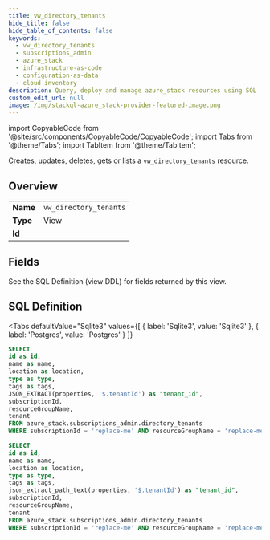 ```yaml
--- 
title: vw_directory_tenants
hide_title: false
hide_table_of_contents: false
keywords:
  - vw_directory_tenants
  - subscriptions_admin
  - azure_stack
  - infrastructure-as-code
  - configuration-as-data
  - cloud inventory
description: Query, deploy and manage azure_stack resources using SQL
custom_edit_url: null
image: /img/stackql-azure_stack-provider-featured-image.png
---
```


import CopyableCode from '@site/src/components/CopyableCode/CopyableCode';
import Tabs from '@theme/Tabs';
import TabItem from '@theme/TabItem';

Creates, updates, deletes, gets or lists a <code>vw_directory_tenants</code> resource.

## Overview
<table><tbody>
<tr><td><b>Name</b></td><td><code>vw_directory_tenants</code></td></tr>
<tr><td><b>Type</b></td><td>View</td></tr>
<tr><td><b>Id</b></td><td><CopyableCode code="azure_stack.subscriptions_admin.vw_directory_tenants" /></td></tr>
</tbody></table>

## Fields

See the SQL Definition (view DDL) for fields returned by this view.

## SQL Definition

<Tabs
defaultValue="Sqlite3"
values={[
{ label: 'Sqlite3', value: 'Sqlite3' },
{ label: 'Postgres', value: 'Postgres' }
]}
>
<TabItem value="Sqlite3">

```sql
SELECT
id as id,
name as name,
location as location,
type as type,
tags as tags,
JSON_EXTRACT(properties, '$.tenantId') as "tenant_id",
subscriptionId,
resourceGroupName,
tenant
FROM azure_stack.subscriptions_admin.directory_tenants
WHERE subscriptionId = 'replace-me' AND resourceGroupName = 'replace-me';
```

</TabItem>
<TabItem value="Postgres">

```sql
SELECT
id as id,
name as name,
location as location,
type as type,
tags as tags,
json_extract_path_text(properties, '$.tenantId') as "tenant_id",
subscriptionId,
resourceGroupName,
tenant
FROM azure_stack.subscriptions_admin.directory_tenants
WHERE subscriptionId = 'replace-me' AND resourceGroupName = 'replace-me';
```

</TabItem>
</Tabs>
